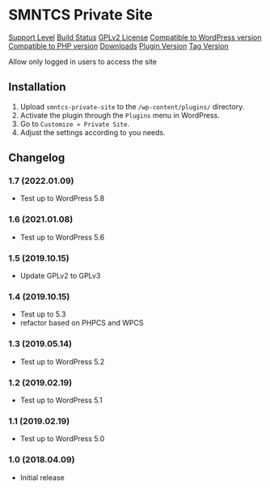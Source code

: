 # SMNTCS Private Site

[Support Level](https://img.shields.io/badge/support-active-green.svg)
[Build Status](https://github.com/nielslange/smntcs-private-site/actions/workflows/test.yml/badge.svg)
[GPLv2 License](https://img.shields.io/github/license/nielslange/smntcs-private-site.svg)
[Compatible to WordPress version](https://plugintests.com/plugins/smntcs-private-site/wp-badge.svg)
[Compatible to PHP version](https://plugintests.com/plugins/smntcs-private-site/php-badge.svg)
[Downloads](https://img.shields.io/wordpress/plugin/dt/smntcs-private-site.svg)
[Plugin Version](https://img.shields.io/wordpress/plugin/v/smntcs-private-site.svg)
[Tag Version](https://img.shields.io/github/tag/nielslange/smntcs-private-site.svg)

Allow only logged in users to access the site

## Installation

1. Upload `smntcs-private-site` to the `/wp-content/plugins/` directory.
2. Activate the plugin through the `Plugins` menu in WordPress.
3. Go to `Customize » Private Site`.
4. Adjust the settings according to you needs.

## Changelog

### 1.7 (2022.01.09)

- Test up to WordPress 5.8

### 1.6 (2021.01.08)

- Test up to WordPress 5.6

### 1.5 (2019.10.15)

- Update GPLv2 to GPLv3

### 1.4 (2019.10.15)

- Test up to 5.3
- refactor based on PHPCS and WPCS

### 1.3 (2019.05.14)

- Test up to WordPress 5.2

### 1.2 (2019.02.19)

- Test up to WordPress 5.1

### 1.1 (2019.02.19)

- Test up to WordPress 5.0

### 1.0 (2018.04.09)

- Initial release
